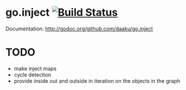 go.inject [![Build Status](https://secure.travis-ci.org/daaku/go.inject.png)](http://travis-ci.org/daaku/go.inject)
=========

Documentation: http://godoc.org/github.com/daaku/go.inject


TODO
====

- make inject maps
- cycle detection
- provide inside out and outside in iteration on the objects in the graph
